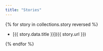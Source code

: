 ```yaml
---
title: "Stories"
---
```


{% for story in collections.story reversed %}

* [{{ story.data.title }}]({{ story.url }})

{% endfor %}
